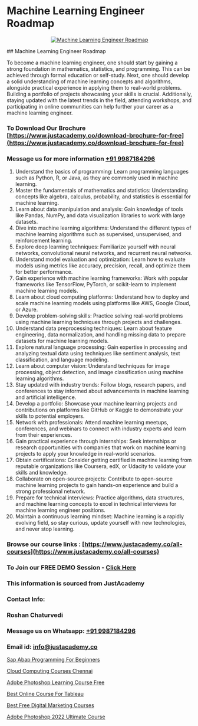 # Machine Learning Engineer Roadmap

<p align="center">
  <a href="https://justacademy.co/course-detail/machine-learning">
    <img src="https://justacademy.co/storage2/course_image/1709713428_course_image.webp" alt="Machine Learning Engineer Roadmap">
  </a>
</p>
## Machine Learning Engineer Roadmap

To become a machine learning engineer, one should start by gaining a strong foundation in mathematics, statistics, and programming. This can be achieved through formal education or self-study. Next, one should develop a solid understanding of machine learning concepts and algorithms, alongside practical experience in applying them to real-world problems. Building a portfolio of projects showcasing your skills is crucial. Additionally, staying updated with the latest trends in the field, attending workshops, and participating in online communities can help further your career as a machine learning engineer.
### To Download Our Brochure [https://www.justacademy.co/download-brochure-for-free](https://www.justacademy.co/download-brochure-for-free)
### Message us for more information [+91 9987184296](https://api.whatsapp.com/send?phone=919987184296)
1) Understand the basics of programming: Learn programming languages such as Python, R, or Java, as they are commonly used in machine learning.
2) Master the fundamentals of mathematics and statistics: Understanding concepts like algebra, calculus, probability, and statistics is essential for machine learning.
3) Learn about data manipulation and analysis: Gain knowledge of tools like Pandas, NumPy, and data visualization libraries to work with large datasets.
4) Dive into machine learning algorithms: Understand the different types of machine learning algorithms such as supervised, unsupervised, and reinforcement learning.
5) Explore deep learning techniques: Familiarize yourself with neural networks, convolutional neural networks, and recurrent neural networks.
6) Understand model evaluation and optimization: Learn how to evaluate models using metrics like accuracy, precision, recall, and optimize them for better performance.
7) Gain experience with machine learning frameworks: Work with popular frameworks like TensorFlow, PyTorch, or scikit-learn to implement machine learning models.
8) Learn about cloud computing platforms: Understand how to deploy and scale machine learning models using platforms like AWS, Google Cloud, or Azure.
9) Develop problem-solving skills: Practice solving real-world problems using machine learning techniques through projects and challenges.
10) Understand data preprocessing techniques: Learn about feature engineering, data normalization, and handling missing data to prepare datasets for machine learning models.
11) Explore natural language processing: Gain expertise in processing and analyzing textual data using techniques like sentiment analysis, text classification, and language modeling.
12) Learn about computer vision: Understand techniques for image processing, object detection, and image classification using machine learning algorithms.
13) Stay updated with industry trends: Follow blogs, research papers, and conferences to stay informed about advancements in machine learning and artificial intelligence.
14) Develop a portfolio: Showcase your machine learning projects and contributions on platforms like GitHub or Kaggle to demonstrate your skills to potential employers.
15) Network with professionals: Attend machine learning meetups, conferences, and webinars to connect with industry experts and learn from their experiences.
16) Gain practical experience through internships: Seek internships or research opportunities with companies that work on machine learning projects to apply your knowledge in real-world scenarios.
17) Obtain certifications: Consider getting certified in machine learning from reputable organizations like Coursera, edX, or Udacity to validate your skills and knowledge.
18) Collaborate on open-source projects: Contribute to open-source machine learning projects to gain hands-on experience and build a strong professional network.
19) Prepare for technical interviews: Practice algorithms, data structures, and machine learning concepts to excel in technical interviews for machine learning engineer positions.
20) Maintain a continuous learning mindset: Machine learning is a rapidly evolving field, so stay curious, update yourself with new technologies, and never stop learning.

### Browse our course links : [https://www.justacademy.co/all-courses](https://www.justacademy.co/all-courses) 
### To Join our FREE DEMO Session - [Click Here](https://www.justacademy.co/register-for-course-demo)


### This information is sourced from JustAcademy
### Contact Info:
### Roshan Chaturvedi
### Message us on Whatsapp: [+91 9987184296](https://api.whatsapp.com/send?phone=919987184296)
### Email id: [info@justacademy.co](mailto:info@justacademy.co)
                
[Sap Abap Programming For Beginners](https://www.linkedin.com/pulse/sap-abap-programming-beginners-justacademy-beangaluru-gbgce?trackingId=HFXC2IDNvzG6I12sEJe9sg%3D%3D&lipi=urn%3Ali%3Apage%3Ad_flagship3_company_admin%3BdtMOk%2FoJQbqjCxIYjkJm%2FA%3D%3D)

[Cloud Computing Courses Chennai](https://www.linkedin.com/pulse/cloud-computing-courses-chennai-justacademy-mumbai-gfxmc?trackingId=6j8f8ZoJwj%2Fcj7Wd31YaJg%3D%3D&lipi=urn%3Ali%3Apage%3Ad_flagship3_showcase_admin%3Bd7Lyhom7ShKzEAWk1fq2Tw%3D%3D)

[Adobe Photoshop Learning Course Free](https://medium.com/@prempja40/adobe-photoshop-learning-course-free-0d7da95cd270)

[Best Online Course For Tableau](https://medium.com/@justacademytraining/best-online-course-for-tableau-185f9bdb1f33)

[Best Free Digital Marketing Courses](https://justacademyin.github.io/justacademy/best-free-digital-marketing-courses)

[Adobe Photoshop 2022 Ultimate Course](https://justacademyin.github.io/justacademy/adobe-photoshop-2022-ultimate-course)

